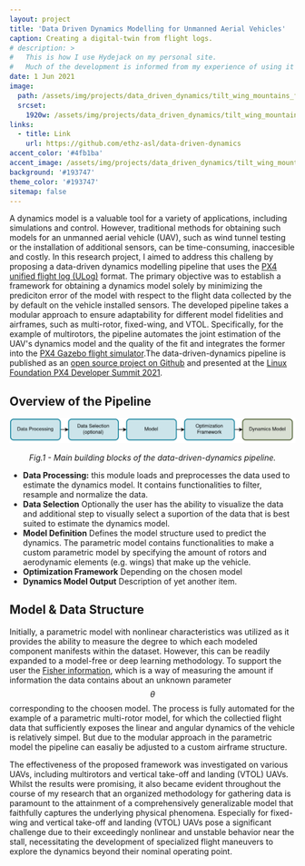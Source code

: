 ```yaml
---
layout: project
title: 'Data Driven Dynamics Modelling for Unmanned Aerial Vehicles'
caption: Creating a digital-twin from flight logs.
# description: >
#   This is how I use Hydejack on my personal site. 
#   Much of the development is informed from my experience of using it myself, creating a tight feedback loop.
date: 1 Jun 2021
image: 
  path: /assets/img/projects/data_driven_dynamics/tilt_wing_mountains_focus.JPG
  srcset: 
    1920w: /assets/img/projects/data_driven_dynamics/tilt_wing_mountains_focus.JPG
links:
  - title: Link
    url: https://github.com/ethz-asl/data-driven-dynamics
accent_color: '#4fb1ba'
accent_image: /assets/img/projects/data_driven_dynamics/tilt_wing_mountains_landscape.JPG
background: '#193747'
theme_color: '#193747'
sitemap: false
---
```


A dynamics model is a valuable tool for a variety of applications, including simulations and control. However, traditional methods for obtaining such models for an unmanned aerial vehicle (UAV), such as wind tunnel testing or the installation of additional sensors, can be time-consuming, inaccesible and costly. 
In this research project, I aimed to address this challeng by proposing a data-driven dynamics modelling pipeline that uses the [PX4 unified flight log (ULog)](https://docs.px4.io/main/en/dev_log/ulog_file_format.html) format. The primary objective was to establish a framework for obtaining a dynamics model solely by minimizing the prediciton error of the model with respect to the flight data collected by the by default on the vehicle installed sensors. The developed pipeline takes a modular approach to ensure adaptability for different model fidelities and airframes, such as multi-rotor, fixed-wing, and VTOL. Specifically, for the example of multirotors, the pipeline automates the joint estimation of the UAV's dynamics model and the quality of the fit and integrates the former into the [PX4 Gazebo flight simulator](https://github.com/PX4/PX4-SITL_gazebo-classic).The data-driven-dynamics pipeline is published as an [open source project on Github](https://github.com/ethz-asl/data-driven-dynamics) and presented at the [Linux Foundation PX4 Developer Summit 2021](https://events.linuxfoundation.org/archive/2021/px4-developer-summit/).

## Overview of the Pipeline

<p align = "center"><img src = "/assets/img/projects/data_driven_dynamics/PipelineDiagramm_bar.png"></p><p align = "center">
<em>Fig.1 - Main building blocks of the data-driven-dynamics pipeline.</em>
</p>

- **Data Processing:** this module loads and preprocesses the data used to estimate the dynamics model. It contains functionalities to filter, resample and normalize the data.
- **Data Selection** Optionally the user has the ability to visualize the data and additional  step to visually select a suportion of the data that is best suited to estimate the dynamics model. 
- **Model Definition** Defines the model structure used to predict the dynamics. The parametric model contains functionalities to make a custom parametric model by specifying the amount of rotors and aerodynamic elements (e.g. wings) that make up the vehicle. 
- **Optimization Framework** Depending on the chosen model 
- **Dynamics Model Output** Description of yet another item.

## Model & Data Structure
Initially, a parametric model with nonlinear characteristics was utilized as it provides the ability to measure the degree to which each modeled component manifests within the dataset. However, this can be readily expanded to a model-free or deep learning methodology. To support the user the [Fisher information](https://en.wikipedia.org/wiki/Fisher_information), which is a way of measuring the amount if information the data contains about an unknown parameter $$ \theta $$ corresponding to the choosen model. The process is fully automated for the example of a parametric multi-rotor model, for which the collectied flight data that sufficiently exposes the linear and angular dynamics of the vehicle is relatively simpel. But due to the modular approach in the parametric model the pipeline can easaliy be adjusted to a custom airframe structure. 

The effectiveness of the proposed framework was investigated on various UAVs, including multirotors and vertical take-off and landing (VTOL) UAVs. Whilst the results were promising, it also became evident throughout the course of my research that an organized methodology for gathering data is paramount to the attainment of a comprehensively generalizable model that faithfully captures the underlying physical phenomena. Especially for fixed-wing and vertical take-off and landing (VTOL) UAVs pose a significant challenge due to their exceedingly nonlinear and unstable behavior near the stall, necessitating the development of specialized flight maneuvers to explore the dynamics beyond their nominal operating point.



